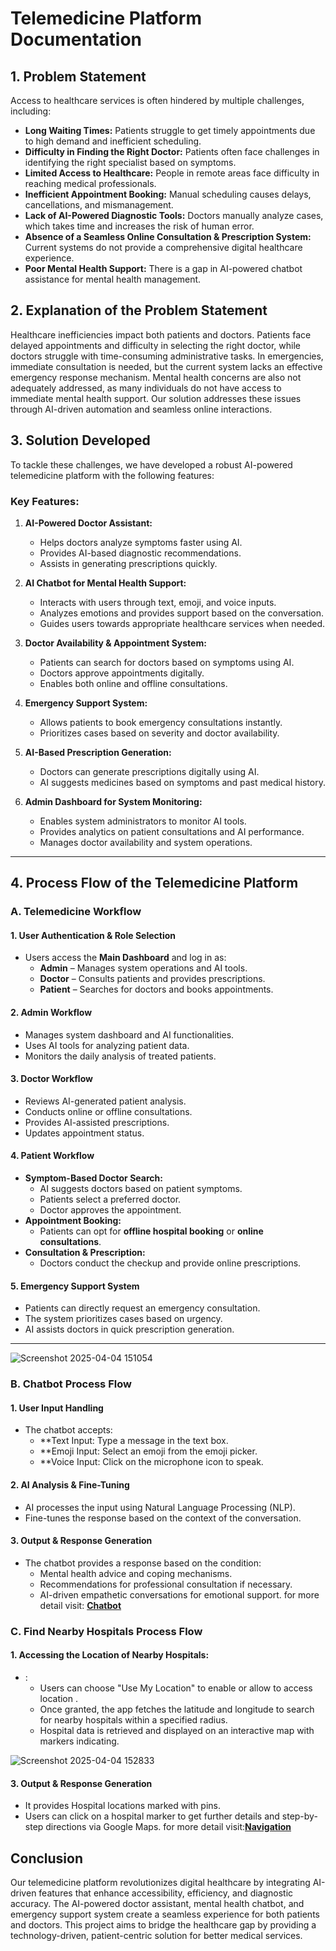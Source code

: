 # Telemedicine Platform Documentation

## 1. Problem Statement
Access to healthcare services is often hindered by multiple challenges, including:
- **Long Waiting Times:** Patients struggle to get timely appointments due to high demand and inefficient scheduling.
- **Difficulty in Finding the Right Doctor:** Patients often face challenges in identifying the right specialist based on symptoms.
- **Limited Access to Healthcare:** People in remote areas face difficulty in reaching medical professionals.
- **Inefficient Appointment Booking:** Manual scheduling causes delays, cancellations, and mismanagement.
- **Lack of AI-Powered Diagnostic Tools:** Doctors manually analyze cases, which takes time and increases the risk of human error.
- **Absence of a Seamless Online Consultation & Prescription System:** Current systems do not provide a comprehensive digital healthcare experience.
- **Poor Mental Health Support:** There is a gap in AI-powered chatbot assistance for mental health management.

## 2. Explanation of the Problem Statement
Healthcare inefficiencies impact both patients and doctors. Patients face delayed appointments and difficulty in selecting the right doctor, while doctors struggle with time-consuming administrative tasks. In emergencies, immediate consultation is needed, but the current system lacks an effective emergency response mechanism. Mental health concerns are also not adequately addressed, as many individuals do not have access to immediate mental health support. Our solution addresses these issues through AI-driven automation and seamless online interactions.

## 3. Solution Developed
To tackle these challenges, we have developed a robust AI-powered telemedicine platform with the following features:

### **Key Features:**
1. **AI-Powered Doctor Assistant:**
   - Helps doctors analyze symptoms faster using AI.
   - Provides AI-based diagnostic recommendations.
   - Assists in generating prescriptions quickly.

2. **AI Chatbot for Mental Health Support:**
   - Interacts with users through text, emoji, and voice inputs.
   - Analyzes emotions and provides support based on the conversation.
   - Guides users towards appropriate healthcare services when needed.

3. **Doctor Availability & Appointment System:**
   - Patients can search for doctors based on symptoms using AI.
   - Doctors approve appointments digitally.
   - Enables both online and offline consultations.

4. **Emergency Support System:**
   - Allows patients to book emergency consultations instantly.
   - Prioritizes cases based on severity and doctor availability.

5. **AI-Based Prescription Generation:**
   - Doctors can generate prescriptions digitally using AI.
   - AI suggests medicines based on symptoms and past medical history.

6. **Admin Dashboard for System Monitoring:**
   - Enables system administrators to monitor AI tools.
   - Provides analytics on patient consultations and AI performance.
   - Manages doctor availability and system operations.

---

## 4. Process Flow of the Telemedicine Platform

### **A. Telemedicine Workflow**

#### **1. User Authentication & Role Selection**
- Users access the **Main Dashboard** and log in as:
  - **Admin** – Manages system operations and AI tools.
  - **Doctor** – Consults patients and provides prescriptions.
  - **Patient** – Searches for doctors and books appointments.

#### **2. Admin Workflow**
- Manages system dashboard and AI functionalities.
- Uses AI tools for analyzing patient data.
- Monitors the daily analysis of treated patients.

#### **3. Doctor Workflow**
- Reviews AI-generated patient analysis.
- Conducts online or offline consultations.
- Provides AI-assisted prescriptions.
- Updates appointment status.

#### **4. Patient Workflow**
- **Symptom-Based Doctor Search:**
  - AI suggests doctors based on patient symptoms.
  - Patients select a preferred doctor.
  - Doctor approves the appointment.
- **Appointment Booking:**
  - Patients can opt for **offline hospital booking** or **online consultations**.
- **Consultation & Prescription:**
  - Doctors conduct the checkup and provide online prescriptions.

#### **5. Emergency Support System**
- Patients can directly request an emergency consultation.
- The system prioritizes cases based on urgency.
- AI assists doctors in quick prescription generation.

---
![Screenshot 2025-04-04 151054](https://github.com/user-attachments/assets/0023861c-7246-4868-8d31-4ef070a4cb7e)


### **B. Chatbot Process Flow**

#### **1. User Input Handling**
- The chatbot accepts:
  - **Text Input: Type a message in the text box.
  - **Emoji Input: Select an emoji from the emoji picker.
  - **Voice Input: Click on the microphone icon to speak.
 
#### **2. AI Analysis & Fine-Tuning**
- AI processes the input using Natural Language Processing (NLP).
- Fine-tunes the response based on the context of the conversation.

#### **3. Output & Response Generation**
- The chatbot provides a response based on the condition:
  - Mental health advice and coping mechanisms.
  - Recommendations for professional consultation if necessary.
  - AI-driven empathetic conversations for emotional support.
   for more detail visit: **[Chatbot](../Chatbot/README.md)**
### **C. Find Nearby Hospitals Process Flow**

#### **1. Accessing the Location of Nearby Hospitals:**
- :
  - Users can choose "Use My Location" to enable or allow to access  location .
  - Once granted, the app fetches the latitude and longitude to search for nearby hospitals within a specified radius.
  - Hospital data is retrieved and displayed on an interactive map with markers indicating.

![Screenshot 2025-04-04 152833](https://github.com/user-attachments/assets/5c8881d3-0dcb-4870-a5a1-7a03d82d5d24)

#### **3. Output & Response Generation**
- It provides Hospital locations marked with pins.
- Users can click on a hospital marker to get further details and step-by-step directions via Google Maps.
for more detail visit:**[Navigation](../Navigation/README.md)**



## **Conclusion**
Our telemedicine platform revolutionizes digital healthcare by integrating AI-driven features that enhance accessibility, efficiency, and diagnostic accuracy. The AI-powered doctor assistant, mental health chatbot, and emergency support system create a seamless experience for both patients and doctors. This project aims to bridge the healthcare gap by providing a technology-driven, patient-centric solution for better medical services.
